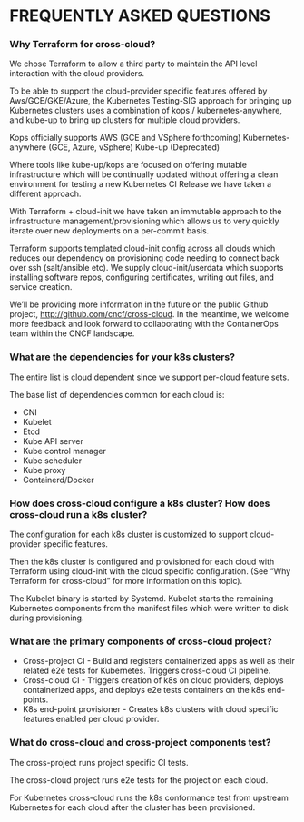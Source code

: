 # FREQUENTLY ASKED QUESTIONS

### Why Terraform for cross-cloud?

We chose Terraform to allow a third party to maintain the API level interaction with the cloud providers.

To be able to support the cloud-provider specific features offered by Aws/GCE/GKE/Azure, the Kubernetes Testing-SIG approach for bringing up Kubernetes clusters uses a combination of kops / kubernetes-anywhere, and kube-up to bring up clusters for multiple cloud providers.

Kops officially supports AWS (GCE and VSphere forthcoming)
Kubernetes-anywhere (GCE, Azure, vSphere)
Kube-up (Deprecated)

Where tools like kube-up/kops are focused on offering mutable infrastructure which will be continually updated without offering a clean environment for testing a new Kubernetes CI Release we have taken a different approach.

With Terraform + cloud-init we have taken an immutable approach to the infrastructure management/provisioning which allows us to very quickly iterate over new deployments on a per-commit basis.

Terraform supports templated cloud-init config across all clouds which reduces our dependency on provisioning code needing to connect back over ssh (salt/ansible etc). We supply cloud-init/userdata which supports installing software repos, configuring certificates, writing out files, and service creation. 

We’ll be providing more information in the future on the public Github project, http://github.com/cncf/cross-cloud.  In the meantime, we welcome more feedback and look forward to collaborating with the ContainerOps team within the CNCF landscape.


### What are the dependencies for your k8s clusters?

The entire list is cloud dependent since we support per-cloud feature sets.  

The base list of dependencies common for each cloud is:
- CNI
- Kubelet
- Etcd
- Kube API server
- Kube control manager
- Kube scheduler
- Kube proxy
- Containerd/Docker


### How does cross-cloud configure a k8s cluster?  How does cross-cloud run a k8s cluster?

The configuration for each k8s cluster is customized to support cloud-provider specific features.  

Then the k8s cluster is configured and provisioned for each cloud with Terraform using cloud-init with the cloud specific configuration.  (See “Why Terraform for cross-cloud” for more information on this topic).

The Kubelet binary is started by Systemd.  Kubelet starts the remaining Kubernetes components from the manifest files which were written to disk during provisioning.


### What are the primary components of cross-cloud project?

- Cross-project CI - Build and registers containerized apps as well as their related e2e tests for Kubernetes. Triggers cross-cloud CI pipeline.  
- Cross-cloud CI - Triggers creation of k8s on cloud providers, deploys containerized apps, and deploys e2e tests containers on the k8s end-points.
- K8s end-point provisioner - Creates k8s clusters with cloud specific features enabled per cloud provider.


### What do cross-cloud and cross-project components test?

The cross-project runs project specific CI tests.

The cross-cloud project runs e2e tests for the project on each cloud.

For Kubernetes cross-cloud runs the k8s conformance test from upstream Kubernetes for each cloud after the cluster has been provisioned.
